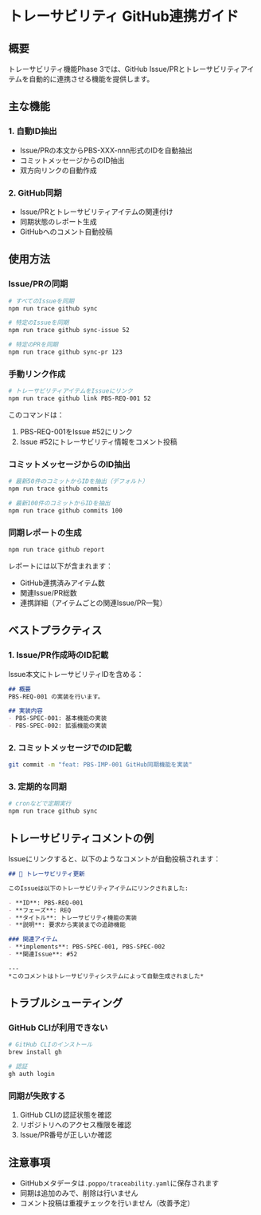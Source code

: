 # トレーサビリティ GitHub連携ガイド

## 概要

トレーサビリティ機能Phase 3では、GitHub Issue/PRとトレーサビリティアイテムを自動的に連携させる機能を提供します。

## 主な機能

### 1. 自動ID抽出
- Issue/PRの本文からPBS-XXX-nnn形式のIDを自動抽出
- コミットメッセージからのID抽出
- 双方向リンクの自動作成

### 2. GitHub同期
- Issue/PRとトレーサビリティアイテムの関連付け
- 同期状態のレポート生成
- GitHubへのコメント自動投稿

## 使用方法

### Issue/PRの同期

```bash
# すべてのIssueを同期
npm run trace github sync

# 特定のIssueを同期
npm run trace github sync-issue 52

# 特定のPRを同期
npm run trace github sync-pr 123
```

### 手動リンク作成

```bash
# トレーサビリティアイテムをIssueにリンク
npm run trace github link PBS-REQ-001 52
```

このコマンドは：
1. PBS-REQ-001をIssue #52にリンク
2. Issue #52にトレーサビリティ情報をコメント投稿

### コミットメッセージからのID抽出

```bash
# 最新50件のコミットからIDを抽出（デフォルト）
npm run trace github commits

# 最新100件のコミットからIDを抽出
npm run trace github commits 100
```

### 同期レポートの生成

```bash
npm run trace github report
```

レポートには以下が含まれます：
- GitHub連携済みアイテム数
- 関連Issue/PR総数
- 連携詳細（アイテムごとの関連Issue/PR一覧）

## ベストプラクティス

### 1. Issue/PR作成時のID記載

Issue本文にトレーサビリティIDを含める：

```markdown
## 概要
PBS-REQ-001 の実装を行います。

## 実装内容
- PBS-SPEC-001: 基本機能の実装
- PBS-SPEC-002: 拡張機能の実装
```

### 2. コミットメッセージでのID記載

```bash
git commit -m "feat: PBS-IMP-001 GitHub同期機能を実装"
```

### 3. 定期的な同期

```bash
# cronなどで定期実行
npm run trace github sync
```

## トレーサビリティコメントの例

Issueにリンクすると、以下のようなコメントが自動投稿されます：

```markdown
## 🔗 トレーサビリティ更新

このIssueは以下のトレーサビリティアイテムにリンクされました:

- **ID**: PBS-REQ-001
- **フェーズ**: REQ
- **タイトル**: トレーサビリティ機能の実装
- **説明**: 要求から実装までの追跡機能

### 関連アイテム
- **implements**: PBS-SPEC-001, PBS-SPEC-002
- **関連Issue**: #52

---
*このコメントはトレーサビリティシステムによって自動生成されました*
```

## トラブルシューティング

### GitHub CLIが利用できない

```bash
# GitHub CLIのインストール
brew install gh

# 認証
gh auth login
```

### 同期が失敗する

1. GitHub CLIの認証状態を確認
2. リポジトリへのアクセス権限を確認
3. Issue/PR番号が正しいか確認

## 注意事項

- GitHubメタデータは`.poppo/traceability.yaml`に保存されます
- 同期は追加のみで、削除は行いません
- コメント投稿は重複チェックを行いません（改善予定）